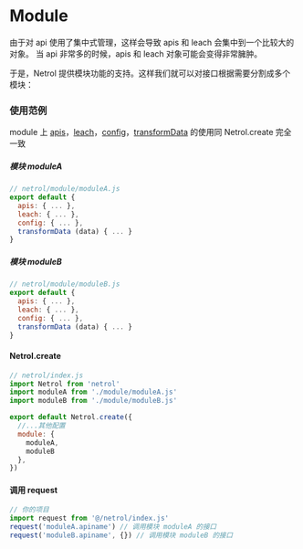 # Module

由于对 api 使用了集中式管理，这样会导致 apis 和 leach 会集中到一个比较大的对象。
当 api 非常多的时候，apis 和 leach 对象可能会变得非常臃肿。

于是，Netrol 提供模块功能的支持。这样我们就可以对接口根据需要分割成多个模块：

### 使用范例

module 上 [apis](./apis.md)，[leach](./leach.md)，[config](./config.md)，[transformData](./transformData.md) 的使用同 Netrol.create 完全一致

##### 模块 moduleA

```javascript
// netrol/module/moduleA.js
export default {
  apis: { ... },
  leach: { ... },
  config: { ... },
  transformData (data) { ... }
}
```

##### 模块 moduleB

```javascript
// netrol/module/moduleB.js
export default {
  apis: { ... },
  leach: { ... },
  config: { ... },
  transformData (data) { ... }
}
```

#### Netrol.create

```javascript
// netrol/index.js
import Netrol from 'netrol'
import moduleA from './module/moduleA.js'
import moduleB from './module/moduleB.js'

export default Netrol.create({
  //...其他配置
  module: {
    moduleA,
    moduleB
  },
})
```

#### 调用 request

```javascript
// 你的项目
import request from '@/netrol/index.js'
request('moduleA.apiname') // 调用模块 moduleA 的接口
request('moduleB.apiname', {}) // 调用模块 moduleB 的接口
```